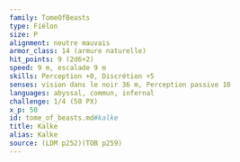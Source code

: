 ```yaml
---
family: TomeOfBeasts
type: Fiélon
size: P
alignment: neutre mauvais
armor_class: 14 (armure naturelle)
hit_points: 9 (2d6+2)
speed: 9 m, escalade 9 m
skills: Perception +0, Discrétion +5
senses: vision dans le noir 36 m, Perception passive 10
languages: abyssal, commun, infernal
challenge: 1/4 (50 PX)
x_p: 50
id: tome_of_beasts.md#kalke
title: Kalke
alias: Kalke
source: (LDM p252)(TOB p259)
---
```


